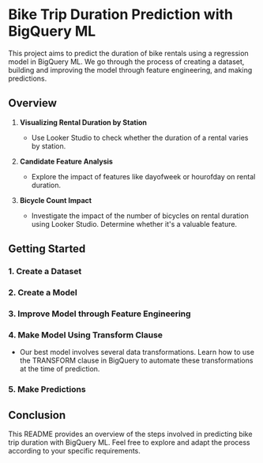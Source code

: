 # Bike Trip Duration Prediction with BigQuery ML

This project aims to predict the duration of bike rentals using a regression model in BigQuery ML. We go through the process of creating a dataset, building and improving the model through 
feature engineering, and making predictions.

## Overview

1. **Visualizing Rental Duration by Station**
   - Use Looker Studio to check whether the duration of a rental varies by station.

2. **Candidate Feature Analysis**
   - Explore the impact of features like dayofweek or hourofday on rental duration.

3. **Bicycle Count Impact**
   - Investigate the impact of the number of bicycles on rental duration using Looker Studio. Determine whether it's a valuable feature.

## Getting Started

### 1. Create a Dataset

### 2. Create a Model

### 3. Improve Model through Feature Engineering

### 4. Make Model Using Transform Clause
   - Our best model involves several data transformations. Learn how to use the TRANSFORM clause in BigQuery to automate these transformations at the time of prediction.

### 5. Make Predictions

## Conclusion

This README provides an overview of the steps involved in predicting bike trip duration with BigQuery ML. Feel free to explore and adapt the process according to your specific requirements.

